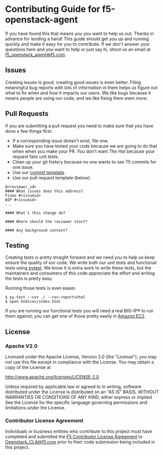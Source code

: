 <!--
Copyright 2015 F5 Networks Inc.

Licensed under the Apache License, Version 2.0 (the "License");
you may not use this file except in compliance with the License.
You may obtain a copy of the License at

  http://www.apache.org/licenses/LICENSE-2.0

Unless required by applicable law or agreed to in writing, software
distributed under the License is distributed on an "AS IS" BASIS,
WITHOUT WARRANTIES OR CONDITIONS OF ANY KIND, either express or implied.
See the License for the specific language governing permissions and
limitations under the License.
-->

# Contributing Guide for f5-openstack-agent
If you have found this that means you you want to help us out. Thanks in advance for lending a hand! This guide should 
get you up and running quickly and make it easy for you to contribute. If we don't answer your questions here and you want to help or just say hi, shoot us an email at f5_openstack_agent@f5.com.

## Issues
Creating issues is good; creating good issues is even better. Filing meaningful bug reports with lots of information  in them helps us figure out what to fix when and how it impacts our users. We like bugs because it means people are using our code, and we like fixing them even more.
 
## Pull Requests
If you are submitting a pull request you need to make sure that you have done a few things first:

* If a corresponding issue doesn't exist, file one.
* Make sure you have tested your code because we are going to do that when when you make your PR. You don't want 
_The Hat_ because your request fails unit tests.
* Clean up your git history because no one wants to see 75 commits for one issue.
* Use our [commit template](.git-commit-template.txt).
* Use our pull request template (below).

```
@<reviewer_id>
#### What issues does this address?
Fixes #<issueid>
WIP #<issueid>
...

#### What's this change do?

#### Where should the reviewer start?

#### Any background context?
```

## Testing
Creating tests is pretty straight forward and we need you to help us keep ensure
the quality of our code. We write both our unit tests and functional tests
using [pytest](http://pytest.org). We know it is extra work to write these
tests, but the maintainers and consumers of this code appreciate the effort and writing the tests is pretty easy.
 
Running those tests is even easier.
 
```
$ py.test --cov ./ --cov-report=html
$ open htmlcov/index.html
```

If you are running our functional tests you will need a real BIG-IP® to run 
them against; you can get one of those pretty easily in [Amazon EC2](https://aws.amazon.com/marketplace/pp/B00JL3UASY/ref=srh_res_product_title?ie=UTF8&sr=0-10&qid=1449332167461).

## License
 
### Apache V2.0
Licensed under the Apache License, Version 2.0 (the "License");
you may not use this file except in compliance with the License.
You may obtain a copy of the License at
 
http://www.apache.org/licenses/LICENSE-2.0
 
Unless required by applicable law or agreed to in writing, software
distributed under the License is distributed on an "AS IS" BASIS,
WITHOUT WARRANTIES OR CONDITIONS OF ANY KIND, either express or implied.
See the License for the specific language governing permissions and
limitations under the License.
 
### Contributor License Agreement
Individuals or business entities who contribute to this project must have completed and submitted the [F5 Contributor License Agreement](http://f5-openstack-docs.readthedocs.org/en/latest/cla_landing.html#cla-landing) to Openstack_CLA@f5.com prior to their code submission being included in this project.
